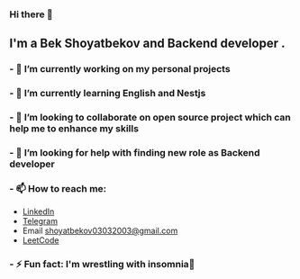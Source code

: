 ### Hi there 👋

## I'm a Bek Shoyatbekov and Backend developer .

### - 🔭 I’m currently working on my personal projects
### - 🌱 I’m currently learning English and Nestjs
### - 👯 I’m looking to collaborate on open source project which can help me to enhance my skills
### - 🤔 I’m looking for help with finding new role as Backend developer
### - 📫 How to reach me: 
* [LinkedIn](https://www.linkedin.com/in/bek-shoyatbekov-96507a234)
* [Telegram](https://t.me/Bek_Shoyatbekov)
* Email shoyatbekov03032003@gmail.com
* [LeetCode](https://leetcode.com/bek_dev_/)
###  - ⚡ Fun fact: I'm wrestling with insomnia🙂

